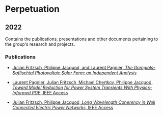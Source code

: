 
# Perpetuation

## 2022

Contains the publications, presentations and other documents pertaining to the group's research and projects.

### Publications
* [Julian Fritzsch, Philippe Jacquod, and Laurent Pagnier, *The Grengiols–Saflischtal Photovoltaic Solar Farm: an Independent Analysis*](https://github.com/GeeeHesso/Perpetuation/tree/master/2022/Papers/report_grengiols_fin)

* [Laurent Pagnier, Julian Fritzsch, Michael Chertkov, Philippe Jacquod, *Toward Model Reduction for Power System Transients With Physics-Informed PDE*, IEEE Access](https://github.com/GeeeHesso/Perpetuation/tree/master/2022/Papers/ContMod)
* [Julian Fritzsch, Philippe Jacquod, *Long Wavelength Coherency in Well Connected Electric Power Networks*, IEEE Access](https://github.com/GeeeHesso/Perpetuation/tree/master/2022/Papers/longwavelength)

